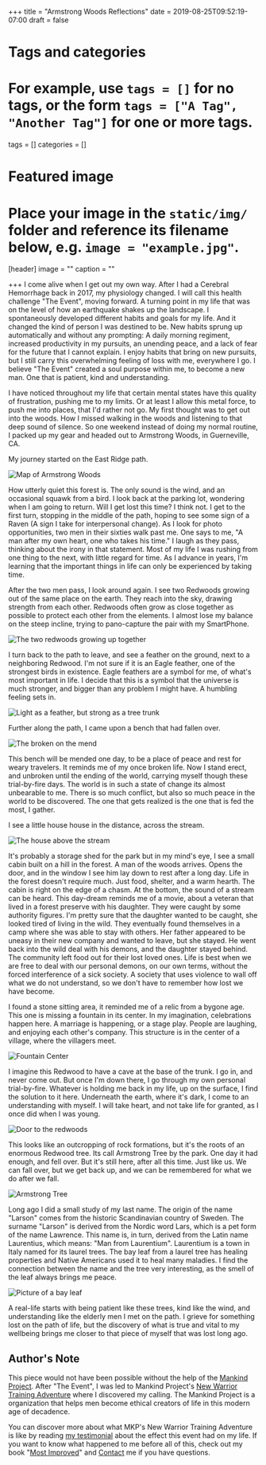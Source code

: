 +++
title = "Armstrong Woods Reflections"
date = 2019-08-25T09:52:19-07:00
draft = false

# Tags and categories
# For example, use `tags = []` for no tags, or the form `tags = ["A Tag", "Another Tag"]` for one or more tags.
tags = []
categories = []

# Featured image
# Place your image in the `static/img/` folder and reference its filename below, e.g. `image = "example.jpg"`.
[header]
image = ""
caption = ""

+++
I come alive when I get out my own way. After I had a Cerebral Hemorrhage back in 2017, my physiology changed. I will call this health challenge "The Event", moving forward. A turning point in my life that was on the level of how an earthquake shakes up the landscape. I spontaneously developed different habits and goals for my life. And it changed the kind of person I was destined to be.  New habits sprung up automatically and without any prompting:  A daily morning regiment, increased productivity in my pursuits, an unending peace, and a lack of fear for the future that I cannot explain. I enjoy habits that bring on new pursuits, but I still carry this overwhelming feeling of loss with me, everywhere I go. I believe "The Event" created a soul purpose within me, to become a new man. One that is patient, kind and understanding.

I have noticed throughout my life that certain mental states have this quality of frustration, pushing me to my limits. Or at least I allow this metal force, to push me into places, that I'd rather not go. My first thought was to get out into the woods. How I missed walking in the woods and listening to that deep sound of silence.  So one weekend instead of doing my normal routine, I packed up my gear and headed out to Armstrong Woods, in Guerneville, CA.

My journey started on the East Ridge path.

![Map of Armstrong Woods](/img/travelogues/armstrong-woods-reflections/map.png)

How utterly quiet this forest is. The only sound is the wind, and an occasional squawk from a bird. I look back at the parking lot, wondering when I am going to return. Will I get lost this time? I think not. I get to the first turn, stopping in the middle of the path, hoping to see some sign of a Raven (A sign I take for interpersonal change). As I look for photo opportunities, two men in their sixties walk past me. One says to me, "A man after my own heart, one who takes his time." I laugh as they pass, thinking about the irony in that statement. Most of my life I was rushing from one thing to the next, with little regard for time. As I advance in years, I'm learning that the important things in life can only be experienced by taking time.

After the two men pass, I look around again. I see two Redwoods growing out of the same place on the earth. They reach into the sky, drawing strength from each other. Redwoods often grow as close together as possible to protect each other from the elements. I almost lose my balance on the steep incline, trying to pano-capture the pair with my SmartPhone.

![The two redwoods growing up together](/img/travelogues/armstrong-woods-reflections/two-redwoods.jpg) 

I turn back to the path to leave, and see a feather on the ground, next to a neighboring Redwood. I'm not sure if it is an Eagle feather, one of the strongest birds in existence. Eagle feathers are a symbol for me, of what's most important in life. I decide that this is a symbol that the universe is much stronger, and bigger than any problem I might have. A humbling feeling sets in.

![Light as a feather, but strong as a tree trunk](/img/travelogues/armstrong-woods-reflections/feather.jpg)

Further along the path, I came upon a bench that had fallen over.

![The broken on the mend](/img/travelogues/armstrong-woods-reflections/bench.jpg)

This bench will be mended one day, to be a place of peace and rest for weary travelers. It reminds me of my once broken life. Now I stand erect, and unbroken until the ending of the world, carrying myself though these trial-by-fire days. The world is in such a state of change its almost unbearable to me. There is so much conflict, but also so much peace in the world to be discovered. The one that gets realized is the one that is fed the most, I gather.

I see a little house house in the distance, across the stream. 

![The house above the stream](/img/travelogues/armstrong-woods-reflections/cabin.jpg)

It's probably a storage shed for the park but in my mind's eye, I see a small cabin built on a hill in the forest. A man of the woods arrives. Opens the door, and in the window I see him lay down to rest after a long day. Life in the forest doesn't require much. Just food, shelter, and a warm hearth. The cabin is right on the edge of a chasm. At the bottom, the sound of a stream can be heard. This day-dream reminds me of a movie, about a veteran that lived in a forest preserve with his daughter. They were caught by some authority figures. I'm pretty sure that the daughter wanted to be caught, she looked tired of living in the wild. They eventually found themselves in a camp where she was able to stay with others. Her father appeared to be uneasy in their new company and wanted to leave, but she stayed. He went back into the wild deal with his demons, and the daughter stayed behind. The community left food out for their lost loved ones. Life is best when we are free to deal with our personal demons, on our own terms, without the forced interference of a sick society. A society that uses violence to wall off what we do not understand, so we don't have to remember how lost we have become.

I found a stone sitting area, it reminded me of a relic from a bygone age. This one is missing a fountain in its center. In my imagination, celebrations happen here.  A marriage is happening, or a stage play. People are laughing, and enjoying each other's company. This structure is in the center of a village, where the villagers meet.

![Fountain Center](/img/travelogues/armstrong-woods-reflections/stone-sitting-place.jpg)

I imagine this Redwood to have a cave at the base of the trunk. I go in, and never come out. But once I'm down there, I go through my own personal trial-by-fire. Whatever is holding me back in my life, up on the surface, I find the solution to it here. Underneath the earth, where it's dark, I come to an understanding with myself. I will take heart, and not take life for granted, as I once did when I was young.

![Door to the redwoods](/img/travelogues/armstrong-woods-reflections/door.jpg)

This looks like an outcropping of rock formations, but it's the roots of an enormous Redwood tree. Its call Armstrong Tree by the park. One day it had enough, and fell over. But it's still here, after all this time. Just like us. We can fall over, but we get back up, and we can be remembered for what we do after we fall.

![Armstrong Tree](/img/travelogues/armstrong-woods-reflections/roots-armstrong-tree.jpg)

Long ago I did a small study of my last name. The origin of the name "Larson" comes from the historic Scandinavian country of Sweden. The surname "Larson" is derived from the Nordic word Lars, which is a pet form of the name Lawrence. This name is, in turn, derived from the Latin name Laurentius, which means: "Man from Laurentium". Laurentium is a town in Italy named for its laurel trees. The bay leaf from a laurel tree has healing properties and Native Americans used it to heal many maladies. I find the connection between the name and the tree very interesting, as the smell of the leaf always brings me peace.


![Picture of a bay leaf](/img/travelogues/armstrong-woods-reflections/leaves-bay.jpg)

A real-life starts with being patient like these trees, kind like the wind, and understanding like the elderly men I met on the path. I grieve for something lost on the path of life, but the discovery of what is true and vital to my wellbeing brings me closer to that piece of myself that was lost long ago.

## Author's Note
This piece would not have been possible without the help of the [Mankind Project](http://mkp.org).  After "The Event", I was led to Mankind Project's [New Warrior Training Adventure](https://mankindproject.org/new-warrior-training-adventure/) where I discovered my calling.  The Mankind Project is a organization that helps men become ethical creators of life in this modern age of decadence.

You can discover more about what  MKP's New Warrior Training Adventure is like by reading [my testimonial](http://www.scottrlarson.com/testimonials/testimonial-mkp/) about the effect this event had on my life. If you want to know what happened to me before all of this, check out my book "[Most Improved](http://www.scottrlarson.com/publications/publication-most-improved/)" and  [Contact](/#contact) me if you have questions.
